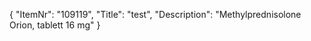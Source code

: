 {
  "ItemNr": "109119",
  "Title": "test",
  "Description": "Methylprednisolone Orion, tablett 16 mg"
}